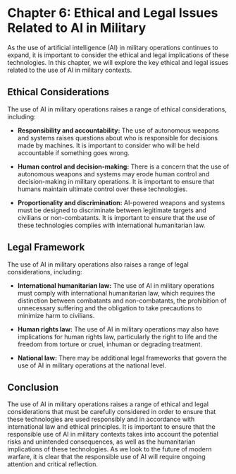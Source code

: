 Chapter 6: Ethical and Legal Issues Related to AI in Military
=============================================================

As the use of artificial intelligence (AI) in military operations continues to expand, it is important to consider the ethical and legal implications of these technologies. In this chapter, we will explore the key ethical and legal issues related to the use of AI in military contexts.

Ethical Considerations
----------------------

The use of AI in military operations raises a range of ethical considerations, including:

* **Responsibility and accountability:** The use of autonomous weapons and systems raises questions about who is responsible for decisions made by machines. It is important to consider who will be held accountable if something goes wrong.

* **Human control and decision-making:** There is a concern that the use of autonomous weapons and systems may erode human control and decision-making in military operations. It is important to ensure that humans maintain ultimate control over these technologies.

* **Proportionality and discrimination:** AI-powered weapons and systems must be designed to discriminate between legitimate targets and civilians or non-combatants. It is important to ensure that the use of these technologies complies with international humanitarian law.

Legal Framework
---------------

The use of AI in military operations also raises a range of legal considerations, including:

* **International humanitarian law:** The use of AI in military operations must comply with international humanitarian law, which requires the distinction between combatants and non-combatants, the prohibition of unnecessary suffering and the obligation to take precautions to minimize harm to civilians.

* **Human rights law:** The use of AI in military operations may also have implications for human rights law, particularly the right to life and the freedom from torture or cruel, inhuman or degrading treatment.

* **National law:** There may be additional legal frameworks that govern the use of AI in military operations at the national level.

Conclusion
----------

The use of AI in military operations raises a range of ethical and legal considerations that must be carefully considered in order to ensure that these technologies are used responsibly and in accordance with international law and ethical principles. It is important to ensure that the responsible use of AI in military contexts takes into account the potential risks and unintended consequences, as well as the humanitarian implications of these technologies. As we look to the future of modern warfare, it is clear that the responsible use of AI will require ongoing attention and critical reflection.
